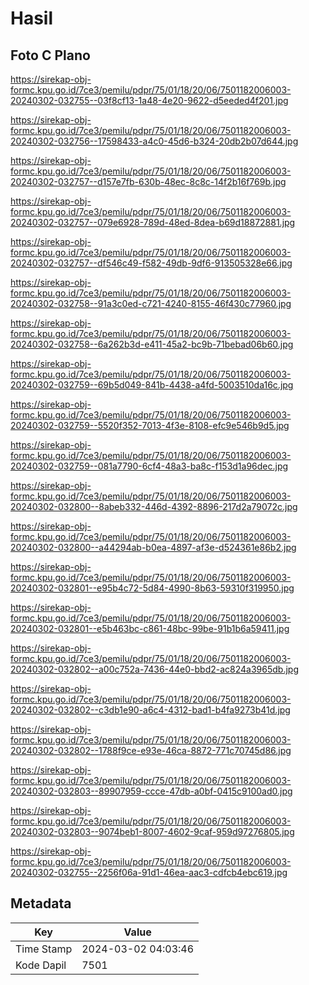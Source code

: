 # Hasil

## Foto C Plano

https://sirekap-obj-formc.kpu.go.id/7ce3/pemilu/pdpr/75/01/18/20/06/7501182006003-20240302-032755--03f8cf13-1a48-4e20-9622-d5eeded4f201.jpg

https://sirekap-obj-formc.kpu.go.id/7ce3/pemilu/pdpr/75/01/18/20/06/7501182006003-20240302-032756--17598433-a4c0-45d6-b324-20db2b07d644.jpg

https://sirekap-obj-formc.kpu.go.id/7ce3/pemilu/pdpr/75/01/18/20/06/7501182006003-20240302-032757--d157e7fb-630b-48ec-8c8c-14f2b16f769b.jpg

https://sirekap-obj-formc.kpu.go.id/7ce3/pemilu/pdpr/75/01/18/20/06/7501182006003-20240302-032757--079e6928-789d-48ed-8dea-b69d18872881.jpg

https://sirekap-obj-formc.kpu.go.id/7ce3/pemilu/pdpr/75/01/18/20/06/7501182006003-20240302-032757--df546c49-f582-49db-9df6-913505328e66.jpg

https://sirekap-obj-formc.kpu.go.id/7ce3/pemilu/pdpr/75/01/18/20/06/7501182006003-20240302-032758--91a3c0ed-c721-4240-8155-46f430c77960.jpg

https://sirekap-obj-formc.kpu.go.id/7ce3/pemilu/pdpr/75/01/18/20/06/7501182006003-20240302-032758--6a262b3d-e411-45a2-bc9b-71bebad06b60.jpg

https://sirekap-obj-formc.kpu.go.id/7ce3/pemilu/pdpr/75/01/18/20/06/7501182006003-20240302-032759--69b5d049-841b-4438-a4fd-5003510da16c.jpg

https://sirekap-obj-formc.kpu.go.id/7ce3/pemilu/pdpr/75/01/18/20/06/7501182006003-20240302-032759--5520f352-7013-4f3e-8108-efc9e546b9d5.jpg

https://sirekap-obj-formc.kpu.go.id/7ce3/pemilu/pdpr/75/01/18/20/06/7501182006003-20240302-032759--081a7790-6cf4-48a3-ba8c-f153d1a96dec.jpg

https://sirekap-obj-formc.kpu.go.id/7ce3/pemilu/pdpr/75/01/18/20/06/7501182006003-20240302-032800--8abeb332-446d-4392-8896-217d2a79072c.jpg

https://sirekap-obj-formc.kpu.go.id/7ce3/pemilu/pdpr/75/01/18/20/06/7501182006003-20240302-032800--a44294ab-b0ea-4897-af3e-d524361e86b2.jpg

https://sirekap-obj-formc.kpu.go.id/7ce3/pemilu/pdpr/75/01/18/20/06/7501182006003-20240302-032801--e95b4c72-5d84-4990-8b63-59310f319950.jpg

https://sirekap-obj-formc.kpu.go.id/7ce3/pemilu/pdpr/75/01/18/20/06/7501182006003-20240302-032801--e5b463bc-c861-48bc-99be-91b1b6a59411.jpg

https://sirekap-obj-formc.kpu.go.id/7ce3/pemilu/pdpr/75/01/18/20/06/7501182006003-20240302-032802--a00c752a-7436-44e0-bbd2-ac824a3965db.jpg

https://sirekap-obj-formc.kpu.go.id/7ce3/pemilu/pdpr/75/01/18/20/06/7501182006003-20240302-032802--c3db1e90-a6c4-4312-bad1-b4fa9273b41d.jpg

https://sirekap-obj-formc.kpu.go.id/7ce3/pemilu/pdpr/75/01/18/20/06/7501182006003-20240302-032802--1788f9ce-e93e-46ca-8872-771c70745d86.jpg

https://sirekap-obj-formc.kpu.go.id/7ce3/pemilu/pdpr/75/01/18/20/06/7501182006003-20240302-032803--89907959-ccce-47db-a0bf-0415c9100ad0.jpg

https://sirekap-obj-formc.kpu.go.id/7ce3/pemilu/pdpr/75/01/18/20/06/7501182006003-20240302-032803--9074beb1-8007-4602-9caf-959d97276805.jpg

https://sirekap-obj-formc.kpu.go.id/7ce3/pemilu/pdpr/75/01/18/20/06/7501182006003-20240302-032755--2256f06a-91d1-46ea-aac3-cdfcb4ebc619.jpg


## Metadata

| Key        | Value               |
| ---------- | ------------------- |
| Time Stamp | 2024-03-02 04:03:46 |
| Kode Dapil | 7501                |



